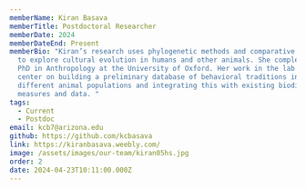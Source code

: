 ```yaml
---
memberName: Kiran Basava
memberTitle: Postdoctoral Researcher
memberDate: 2024
memberDateEnd: Present
memberBio: "Kiran’s research uses phylogenetic methods and comparative databases
  to explore cultural evolution in humans and other animals. She completed her
  PhD in Anthropology at the University of Oxford. Her work in the lab will
  center on building a preliminary database of behavioral traditions in
  different animal populations and integrating this with existing biodiversity
  measures and data. "
tags:
  - Current
  - Postdoc
email: kcb7@arizona.edu
github: https://github.com/kcbasava
link: https://kiranbasava.weebly.com/
image: /assets/images/our-team/kiran05hs.jpg
order: 2
date: 2024-04-23T10:11:00.000Z
---
```

